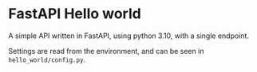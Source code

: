 # FastAPI Hello world 

A simple API written in FastAPI, using python 3.10, with a single endpoint.

Settings are read from the environment, and can be seen in `hello_world/config.py`.
